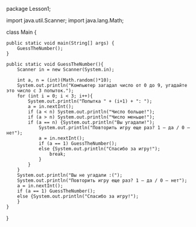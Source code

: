 package Lesson1;

import java.util.Scanner;
import java.lang.Math;

class Main {
    

    public static void main(String[] args) {
        GuessTheNumber();
    }

    public static void GuessTheNumber(){
        Scanner in = new Scanner(System.in);

        int a, n = (int)(Math.random()*10);
        System.out.println("Компьютер загадал число от 0 до 9, угадайте это число с 3 попыток.");
        for (int i = 0; i < 3; i++){
            System.out.println("Попытка " + (i+1) + ": ");
            a = in.nextInt();
            if (a < n) System.out.println("Число больше!");
            if (a > n) System.out.println("Число меньше!");
            if (a == n) {System.out.println("Вы угадали!");
                System.out.println("Повторить игру еще раз? 1 – да / 0 – нет");
                a = in.nextInt();
                if (a == 1) GuessTheNumber();
                else {System.out.println("Спасибо за игру!");
                    break;
                }
            }
        }
        System.out.println("Вы не угадали :(");
        System.out.println("Повторить игру еще раз? 1 – да / 0 – нет");
        a = in.nextInt();
        if (a == 1) GuessTheNumber();
        else {System.out.println("Спасибо за игру!");
        }
    }
}


